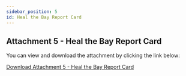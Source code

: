 ```yaml
---
sidebar_position: 5
id: Heal the Bay Report Card
---
```


## Attachment 5 - Heal the Bay Report Card

You can view and download the attachment by clicking the link below:

[Download Attachment 5 - Heal the Bay Report Card](https://github.com/moengineering/CWMA-Attachments/blob/main/2022-2023%20Beach-Report-Card.pdf)